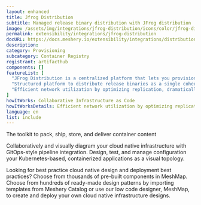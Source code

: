 ```yaml
---
layout: enhanced
title: Jfrog Distribution
subtitle: Managed release binary distribution with JFrog distribution
image: /assets/img/integrations/jfrog-distribution/icons/color/jfrog-distribution-color.svg
permalink: extensibility/integrations/jfrog-distribution
docURL: https://docs.meshery.io/extensibility/integrations/distribution
description: 
category: Provisioning
subcategory: Container Registry
registrant: artifacthub
components: []
featureList: [
  "JFrog Distribution is a centralized platform that lets you provision software release distribution",
  "Structured platform to distribute release binaries as a single coherent release bundle.",
  "Efficient network utilization by optimizing replication, dramatically reducing network load and release bundle synchronization time from source Artifactory to target instance or Edge node."
]
howItWorks: Collaborative Infrastructure as Code
howItWorksDetails: Efficient network utilization by optimizing replication, dramatically reducing network load and release bundle synchronization time from source Artifactory to target instance or Edge node.
language: en
list: include
---
```

<p>
The toolkit to pack, ship, store, and deliver container content
</p>
<p>
    Collaboratively and visually diagram your cloud native infrastructure with GitOps-style pipeline integration. Design, test, and manage configuration your Kubernetes-based, containerized applications as a visual topology.
</p>
<p>
    Looking for best practice cloud native design and deployment best practices? Choose from thousands of pre-built components in MeshMap. Choose from hundreds of ready-made design patterns by importing templates from Meshery Catalog or use our low code designer, MeshMap, to create and deploy your own cloud native infrastructure designs.
</p>

